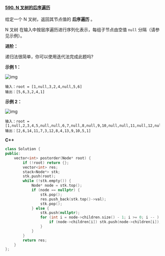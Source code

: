 #### [590. N 叉树的后序遍历](https://leetcode-cn.com/problems/n-ary-tree-postorder-traversal/)

给定一个 N 叉树，返回其节点值的 **后序遍历** 。

N 叉树 在输入中按层序遍历进行序列化表示，每组子节点由空值 `null` 分隔（请参见示例）。

 

**进阶：**

递归法很简单，你可以使用迭代法完成此题吗?

 

**示例 1：**

![img](https://assets.leetcode.com/uploads/2018/10/12/narytreeexample.png)

```
输入：root = [1,null,3,2,4,null,5,6]
输出：[5,6,3,2,4,1]
```

**示例 2：**

![img](https://assets.leetcode.com/uploads/2019/11/08/sample_4_964.png)

```
输入：root = [1,null,2,3,4,5,null,null,6,7,null,8,null,9,10,null,null,11,null,12,null,13,null,null,14]
输出：[2,6,14,11,7,3,12,8,4,13,9,10,5,1]
```

 **C++**

```c++
class Solution {
public:
    vector<int> postorder(Node* root) {
        if (!root) return {};
        vector<int> res;
        stack<Node*> stk;
        stk.push(root);
        while (!stk.empty()) {
            Node* node = stk.top();
            if (node == nullptr) {
                stk.pop();
                res.push_back(stk.top()->val);
                stk.pop();
            } else {
                stk.push(nullptr);
                for (int i = node->children.size() - 1; i >= 0; i -- )  {
                    if (node->children[i]) stk.push(node->children[i]);
                }
            }
        }
        return res;
    }
};
```

